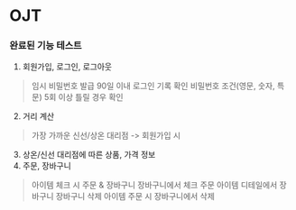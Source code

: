 # OJT

### 완료된 기능 테스트
1. 회원가입, 로그인, 로그아웃
> 임시 비밀번호 발급
> 90일 이내 로그인 기록 확인
> 비밀번호 조건(영문, 숫자, 특문)
> 5회 이상 틀릴 경우 확인
2. 거리 계산
> 가장 가까운 신선/상온 대리점 -> 회원가입 시
3. 상온/신선 대리점에 따른 상품, 가격 정보
4. 주문, 장바구니
> 아이템 체크 시 주문 & 장바구니 
> 장바구니에서 체크 주문
> 아이템 디테일에서 장바구니
> 장바구니 삭제
> 아이템 주문 시 장바구니에서 삭제
